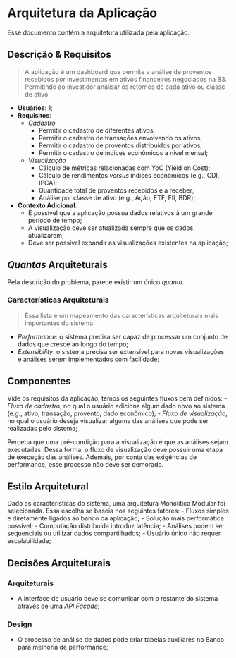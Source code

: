 # Arquitetura da Aplicação

Esse documento contém a arquitetura utilizada pela aplicação.

## Descrição & Requisitos

> A aplicação é um dashboard que permite a análise de proventos recebidos por investimentos em ativos financeiros negociados na B3. Permitindo ao investidor analisar os retornos de cada ativo ou classe de ativo.

- **Usuários**: 1;
- **Requisitos**:
    - _Cadastro_
        - Permitir o cadastro de diferentes ativos;
        - Permitir o cadastro de transações envolvendo os ativos;
        - Permitir o cadastro de proventos distribuídos por ativos;
        - Permitir o cadastro de índices econômicos a nível mensal;
    - _Visualização_
        - Cálculo de métricas relacionadas com YoC (Yield on Cost);
        - Cálculo de rendimentos _versus_ índices econômicos (e.g., CDI, IPCA);
        - Quantidade total de proventos recebidos e a receber;
        - Análise por classe de ativo (e.g., Ação, ETF, FII, BDR);
- **Contexto Adicional**:
    - É possível que a aplicação possua dados relativos à um grande período de tempo;
    - A visualização deve ser atualizada sempre que os dados atualizarem;
    - Deve ser possível expandir as visualizações existentes na aplicação;

## _Quantas_ Arquiteturais

Pela descrição do problema, parece existir um único _quanta_.

### Características Arquiteturais

> Essa lista é um mapeamento das características arquiteturais mais importantes do sistema.

- _Performance_: o sistema precisa ser capaz de processar um conjunto de dados que cresce ao longo do tempo;
- _Extensibility_: o sistema precisa ser extensível para novas visualizações e análises serem implementados com facilidade;


## Componentes

Vide os requisitos da aplicação, temos os seguintes fluxos bem definidos:
    - _Fluxo de cadastro_, no qual o usuário adiciona algum dado novo ao sistema (e.g., ativo, transação, provento, dado econômico);
    - _Fluxo de visualização_, no qual o usuário deseja visualizar alguma das análises que pode ser realizadas pelo sistema;

Perceba que uma pré-condição para a visualização é que as análises sejam executadas. Dessa forma, o fluxo de visualização deve possuir uma etapa de execução das análises. Ademais, por conta das exigências de performance, esse processo não deve ser demorado.

## Estilo Arquitetural

Dado as características do sistema, uma arquitetura Monolítica Modular foi selecionada. Essa escolha se baseia nos seguintes fatores:
    - Fluxos simples e diretamente ligados ao banco da aplicação;
    - Solução mais performática possível;
        - Computação distribuída introduz latência;
        - Análises podem ser sequenciais ou utilizar dados compartilhados;
        - Usuário único não requer escalabilidade;


## Decisões Arquiteturais

### Arquiteturais

- A interface de usuário deve se comunicar com o restante do sistema através de uma _API Facade_;

### Design

- O processo de análise de dados pode criar tabelas auxiliares no Banco para melhoria de performance;

